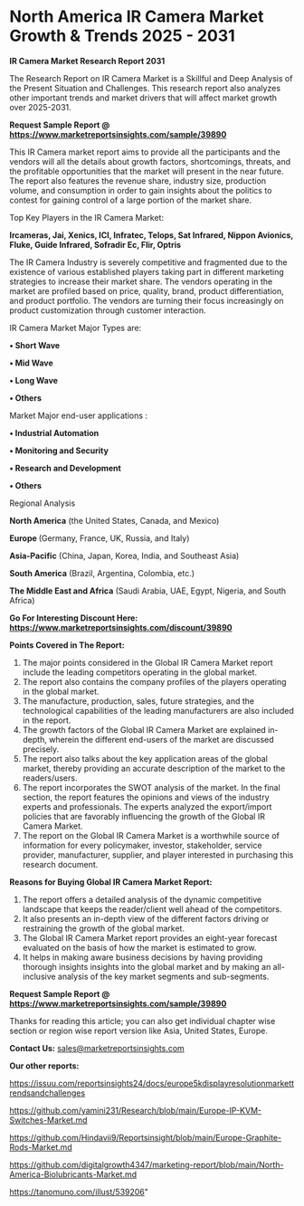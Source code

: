 # North America IR Camera Market Growth & Trends 2025 - 2031

<strong>IR Camera Market Research Report 2031</strong>

The Research Report on IR Camera Market is a Skillful and Deep Analysis of the Present Situation and Challenges. This research report also analyzes other important trends and market drivers that will affect market growth over 2025-2031.

<strong>Request Sample Report @ <a href=https://www.marketreportsinsights.com/sample/39890>https://www.marketreportsinsights.com/sample/39890</a></strong>

This IR Camera market report aims to provide all the participants and the vendors will all the details about growth factors, shortcomings, threats, and the profitable opportunities that the market will present in the near future. The report also features the revenue share, industry size, production volume, and consumption in order to gain insights about the politics to contest for gaining control of a large portion of the market share.

Top Key Players in the IR Camera Market:

<strong>Ircameras, Jai, Xenics, ICI, Infratec, Telops, Sat Infrared, Nippon Avionics, Fluke, Guide Infrared, Sofradir Ec, Flir, Optris</strong>

The IR Camera Industry is severely competitive and fragmented due to the existence of various established players taking part in different marketing strategies to increase their market share. The vendors operating in the market are profiled based on price, quality, brand, product differentiation, and product portfolio. The vendors are turning their focus increasingly on product customization through customer interaction.

IR Camera Market Major Types are:

<strong>•  Short Wave

•  Mid Wave

•  Long Wave

•  Others</strong>

Market Major end-user applications :

<strong>•  Industrial Automation

•  Monitoring and Security

•  Research and Development

•  Others</strong>

Regional Analysis

</u><strong><b>North America</b></strong> (the United States, Canada, and Mexico)

<strong><b>Europe </b></strong>(Germany, France, UK, Russia, and Italy)

<strong><b>Asia-Pacific</b></strong> (China, Japan, Korea, India, and Southeast Asia)

<strong><b>South America</b></strong> (Brazil, Argentina, Colombia, etc.)

<strong><b>The Middle East and Africa</b></strong> (Saudi Arabia, UAE, Egypt, Nigeria, and South Africa)

<strong>Go For Interesting Discount Here: <a href=https://www.marketreportsinsights.com/discount/39890>https://www.marketreportsinsights.com/discount/39890</a></strong>

<strong>Points Covered in The Report:</strong>
<ol>
  <li>The major points considered in the Global IR Camera Market report include the leading competitors operating in the global market.</li>
  <li>The report also contains the company profiles of the players operating in the global market.</li>
  <li>The manufacture, production, sales, future strategies, and the technological capabilities of the leading manufacturers are also included in the report.</li>
  <li>The growth factors of the Global IR Camera Market are explained in-depth, wherein the different end-users of the market are discussed precisely.</li>
  <li>The report also talks about the key application areas of the global market, thereby providing an accurate description of the market to the readers/users.</li>
  <li>The report incorporates the SWOT analysis of the market. In the final section, the report features the opinions and views of the industry experts and professionals. The experts analyzed the export/import policies that are favorably influencing the growth of the Global IR Camera Market.</li>
  <li>The report on the Global IR Camera Market is a worthwhile source of information for every policymaker, investor, stakeholder, service provider, manufacturer, supplier, and player interested in purchasing this research document.</li>
</ol>
<strong>Reasons for Buying Global IR Camera Market Report:</strong>

<ol>
  <li>The report offers a detailed analysis of the dynamic competitive landscape that keeps the reader/client well ahead of the competitors.</li>
  <li>It also presents an in-depth view of the different factors driving or restraining the growth of the global market.</li>
  <li>The Global IR Camera Market report provides an eight-year forecast evaluated on the basis of how the market is estimated to grow.</li>
  <li>It helps in making aware business decisions by having providing thorough insights insights into the global market and by making an all-inclusive analysis of the key market segments and sub-segments.</li>
</ol>
<strong>Request Sample Report @ <a href=https://www.marketreportsinsights.com/sample/39890>https://www.marketreportsinsights.com/sample/39890</a></strong>


Thanks for reading this article; you can also get individual chapter wise section or region wise report version like Asia, United States, Europe.

<strong>Contact Us:</strong>
sales@marketreportsinsights.com

<strong>Our other reports:</strong>

<a href=https://issuu.com/reportsinsights24/docs/europe5kdisplayresolutionmarkettrendsandchallenges>https://issuu.com/reportsinsights24/docs/europe5kdisplayresolutionmarkettrendsandchallenges</a>

<a href=https://github.com/yamini231/Research/blob/main/Europe-IP-KVM-Switches-Market.md>https://github.com/yamini231/Research/blob/main/Europe-IP-KVM-Switches-Market.md</a>

<a href=https://github.com/Hindavii9/Reportsinsight/blob/main/Europe-Graphite-Rods-Market.md>https://github.com/Hindavii9/Reportsinsight/blob/main/Europe-Graphite-Rods-Market.md</a>

<a href=https://github.com/digitalgrowth4347/marketing-report/blob/main/North-America-Biolubricants-Market.md>https://github.com/digitalgrowth4347/marketing-report/blob/main/North-America-Biolubricants-Market.md</a>

<a href=https://tanomuno.com/illust/539206>https://tanomuno.com/illust/539206</a>"
